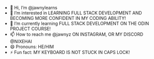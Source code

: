 - 👋 Hi, I’m @jawnylearns
- 👀 I’m interested in LEARNING FULL STACK DEVELOPMENT AND BECOMING MORE CONFIDENT IN MY CODING ABILITY!
- 🌱 I’m currently learning FULL STACK DEVELOPMENT ON THE ODIN PROJECT COURSE!
- 📫 How to reach me @jawnyz ON INSTAGRAM, OR MY DISCORD @NIXEHAI
- 😄 Pronouns: HE/HIM
- ⚡ Fun fact: MY KEYBOARD IS NOT STUCK IN CAPS LOCK!

<!---
jawnylearns/jawnylearns is a ✨ special ✨ repository because its `README.md` (this file) appears on your GitHub profile.
You can click the Preview link to take a look at your changes.
--->
